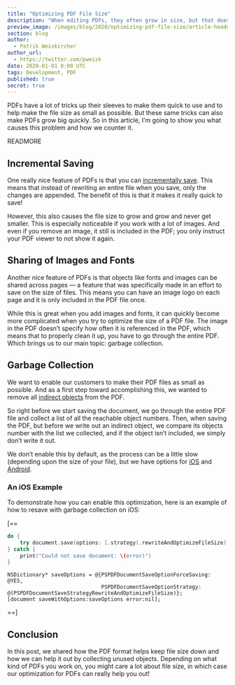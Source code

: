 ```yaml
---
title: "Optimizing PDF File Size"
description: "When editing PDFs, they often grow in size, but that doesn't have to be the case. Here's how we optionally optimize for size."
preview_image: /images/blog/2020/optimizing-pdf-file-size/article-header.png
section: blog
author:
  - Patrik Weiskircher
author_url:
  - https://twitter.com/pweisk
date: 2020-01-01 8:00 UTC
tags: Development, PDF
published: true
secret: true
---
```


PDFs have a lot of tricks up their sleeves to make them quick to use and to help make the file size as small as possible. But these same tricks can also make PDFs grow big quickly. So in this article, I’m going to show you what causes this problem and how we counter it.

READMORE

## Incremental Saving

One really nice feature of PDFs is that you can [incrementally save][incremental and full save blog]. This means that instead of rewriting an entire file when you save, only the changes are appended. The benefit of this is that it makes it really quick to save!

However, this also causes the file size to grow and grow and never get smaller. This is especially noticeable if you work with a lot of images. And even if you remove an image, it still is included in the PDF; you only instruct your PDF viewer to not show it again.

## Sharing of Images and Fonts

Another nice feature of PDFs is that objects like fonts and images can be shared across pages — a feature that was specifically made in an effort to save on the size of files. This means you can have an image logo on each page and it is only included in the PDF file once.

While this is great when you add images and fonts, it can quickly become more complicated when you try to optimize the size of a PDF file. The image in the PDF doesn’t specify how often it is referenced in the PDF, which means that to properly clean it up, you have to go through the entire PDF. Which brings us to our main topic: garbage collection.

## Garbage Collection

We want to enable our customers to make their PDF files as small as possible. And as a first step toward accomplishing this, we wanted to remove all [indirect objects][indirect objects blog] from the PDF.

So right before we start saving the document, we go through the entire PDF file and collect a list of all the reachable object numbers. Then, when saving the PDF, but before we write out an indirect object, we compare its objects number with the list we collected, and if the object isn’t included, we simply don’t write it out.

We don’t enable this by default, as the process can be a little slow (depending upon the size of your file), but we have options for [iOS][ios optimize link] and [Android][android optimize link].

### An iOS Example

To demonstrate how you can enable this optimization, here is an example of how to resave with garbage collection on iOS:

[==

```swift
do {
    try document.save(options: [.strategy(.rewriteAndOptimizeFileSize), .forceSaving]);
} catch {
    print("Could not save document: \(error)")
}
```

```objc
NSDictionary* saveOptions = @{PSPDFDocumentSaveOptionForceSaving: @YES,
                              PSPDFDocumentSaveOptionStrategy: @(PSPDFDocumentSaveStrategyRewriteAndOptimizeFileSize)};
[document saveWithOptions:saveOptions error:nil];
```

==]

## Conclusion

In this post, we shared how the PDF format helps keep file size down and how we can help it out by collecting unused objects. Depending on what kind of PDFs you work on, you might care a lot about file size, in which case our optimization for PDFs can really help you out!

[incremental and full save blog]: https://pspdfkit.com/blog/2019/incremental-and-full-save-in-pdfs/
[indirect objects blog]: https://pspdfkit.com/blog/2018/pdf-syntax-101/#indirect-object-reference
[ios optimize link]: https://pspdfkit.com/api/ios/Enums/PSPDFDocumentSaveStrategy.html#/c:@E@PSPDFDocumentSaveStrategy@PSPDFDocumentSaveStrategyRewriteAndOptimizeFileSize
[android optimize link]: https://pspdfkit.com/api/android/reference/com/pspdfkit/document/DocumentSaveOptions.html#setRewriteAndOptimizeFileSize(boolean)
